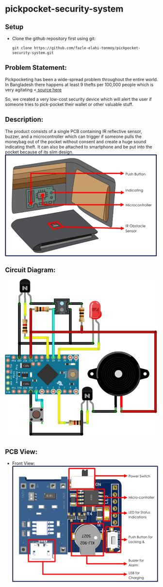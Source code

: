 # pickpocket-security-system

## Setup

- Clone the github repository first using git:

  ```
  git clone https://github.com/fazle-elahi-tonmoy/pickpocket-security-system.git
  ```


## Problem Statement:
Pickpocketing has been a wide-spread problem throughout the entire world. In Bangladesh there happens at least 9 thefts per 100,000 people which is very agitating <<a href = "https://www.theglobaleconomy.com/Bangladesh/theft/"> source here </a>

So, we created a very low-cost security device which will alert the user if someone tries to pick-pocket their wallet or other valuable stuff. 

## Description:
The product consists of a single PCB containing IR reflective sensor, buzzer, and a microcontroller which can trigger if someone pulls the moneybag out of the pocket without consent and create a huge sound indicating theft. 
It can also be attached to smartphone and be put into the pocket because of its slim design. 
<img src="circuit/System View.png" width="500">


## Circuit Diagram:

<img src="circuit/Circuit Diagram.png" width="auto">

## PCB View:
  - Front View:
    <img src="circuit/PCB Front View.png" align="center" width="500" >

